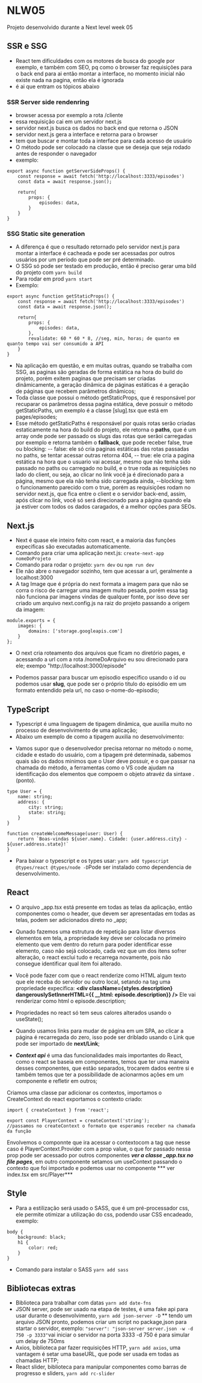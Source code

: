 # NLW05
Projeto desenvolvido durante a Next level week 05


## SSR e SSG
* React tem dificuldades com os motores de busca do google por exemplo, e também com SEO, pq como o browser faz requisições para o back end para ai então montar a interface, no momento inicial não existe nada na pagina, então ela é ignorada
* é ai que entram os tópicos abaixo

### SSR Server side rendenring
* browser acessa por exemplo a rota /cliente
* essa requisição cai em um servidor next.js
* servidor next.js busca os dados no back end que retorna o JSON
* servidor next.js gera a interface e retorna para o browser
* tem que buscar e montar toda a interface para cada acesso de usuário
* O método pode ser colocado na classe que se deseja que seja rodado antes de responder o navegador
* exemplo:
```
export async function getServerSideProps() {
    const response = await fetch('http://localhost:3333/episodes')
    const data = await response.json();

    return{
        props: {
            episodes: data,
        }
    }
}
```

### SSG Static site generation
* A diferença é que o resultado retornado pelo servidor next.js para montar a interface é cacheada e pode ser acessadas por outros usuários por um período que pode ser pré determinado.
* O SSG só pode ser testado em produção, então é preciso gerar uma bild do projeto com ```yarn build```
* Para rodar em prod ```yarn start```
* Exemplo:
```
export async function getStaticProps() {
    const response = await fetch('http://localhost:3333/episodes')
    const data = await response.json();

    return{
        props: {
            episodes: data,
        },
        revalidate: 60 * 60 * 8, //seg, min, horas; de quanto em quanto tempo vai ser consumido a API
    }
}
```
* Na aplicação em questão, e em muitas outras, quando se trabalha com SSG, as paginas são geradas de forma estática na hora do build do projeto, porém exitem paginas que precisam ser criadas dinâmicamente, a geração dinâmica de páginas estáticas é a geração de páginas que recebem parâmetros dinâmicos;
* Toda classe que possui o método getStaticProps, que é responsável por recuparar os parâmetros dessa pagina estática,
deve possuir o método getStaticPaths, um exemplo é a classe [slug].tsx que está em pages/episodes;
* Esse método getStaticPaths é responsável por quais rotas serão criadas estaticamente na hora do build do projeto, ele retorna o **paths**, que é um array onde pode ser passado os slugs das rotas que serãoi carregadas por exemplo e retorna também o **fallback**, que pode receber false, true ou blocking:
-- false: ele só cria paginas estáticas das rotas passadas no paths, se tentar acessar outras retorna 404,
-- true: ele cria a pagina estática na hora que o usuario vai acessar, mesmo que não tenha sido passado no paths ou 
carregado no build,  e o true roda as requisições no lado do client, ou seja, ao clicar no link você ja é direcionado para a página, mesmo que ela não tenha sido carregada ainda,
--blocking: tem o funcionamento parecido com o true, porém as requisições rodam no servidor next.js, que fica entre o client 
e o servidor back-end, assim, após clicar no link, você só será direcionado para a página quando ela ja estiver com todos os
 dados caragados, é a melhor opções para SEOs.

## Next.js
* Next é quase ele inteiro feito com react, e a maioria das funções expecificas são executadas automaticamente.
* Comando para criar uma aplicação next.js:
```create-next-app nomeDoProjeto```
* Comando para rodar o projeto: 
```yarn dev``` ou ```npm run dev```
* Ele não abre o navegador sozinho, tem que acessar a url, geralmente a localhost:3000
* A tag Image que é própria do next formata a imagem para que não se corra o risco de carregar uma imagem muito pesada, porém essa tag não funciona par imagens vindas de qualquer fonte, por isso deve ser criado um arquivo next.config.js na raiz do projeto passando a origem da imagem:
```
module.exports = {
    images: {
        domains: ['storage.googleapis.com']
    }
};
```
* O next cria roteamento dos arquivos que ficam no diretório pages, e acessando a url com a rota /nomeDoArquivo eu sou direcionado para ele; exempo "http://localhost:3000/episode"

* Podemos passar para buscar um episodio especifico usando o id ou podemos usar **slug**, que pode ser o próprio titulo do episódio em um formato entendido pela url, no caso o-nome-do-episodio;


## TypeScript
* Typescript é uma linguagem de tipagem dinâmica, que auxilia muito no processo de desenvolvimento de uma aplicação;
* Abaixo um exemplo de como a tipagem auxilia no desenvolvimento:
- Vamos supor que o desenvolvedor precisa retornar no método o nome, cidade e estado do usuário, com a tipagem pré determinada,
sabemos quais são os dados minimos que o User deve possuir, e o que passar na chamada do método, a ferramentas como o VS code ajudam na identificação dos elementos 
que compoem o objeto atravéz da sintaxe . (ponto).
``` 
type User = {
    name: string;
    address: {
        city: string;
        state: string;
    }
}

function createWelcomeMessage(user: User) {
    return `Boas-vindas ${user.name}. Cidade: {user.address.city} - ${user.address.state}!`
}
```

* Para baixar o typescript e os types usar:
```yarn add typescript @types/react @types/node -D```Pode ser instalado como dependencia de desenvolvimento.

## React
* O arquivo _app.tsx está presente em todas as telas da aplicação, então componentes como o header, que devem ser apresentadas em todas as telas, podem ser adicionados direto no _app;

* Qunado fazemos uma estrutura de repetição para listar diversos elementos em tela, a propriedade key deve ser colocada no primeiro elemento que vem dentro do return para poder identificar esse elemento, caso não sejá colocado, cada vez que um dos itens sofrer alteração, o react exclui tudo e recarrega novamente, pois não consegue identificar qual item foi alterado.

* Você pode fazer com que o react renderize como HTML algum texto que ele receba do servidor ou outro local, setando na tag uma propriedade expecifica: 
**<div className={styles.description} dangerouslySetInnerHTML={{ __html:  episode.description}} />**
Ele vai renderizar como html o episode.description;

* Propriedades no react só tem seus calores alterados usando o useState();

* Quando usamos links para mudar de página em um SPA, ao clicar a página é recarregada do zero, isso pode ser driblado usando o Link que pode ser importado de **next/Link**;
* ***Context api*** é uma das funcionalidades mais importantes do React, como o react se baseia em componentes, temos que ter uma maneira desses componentes, que estão separados, trocarem dados eentre si e também temos que ter a possibilidade de acionarmos ações em um componente e refletir em outros;

Criamos uma classe par adicionar os contextos, importamos o CreateContext do react  exportamos o contexto criado:
```
import { createContext } from 'react';

export const PlayerContext = createContext('string');
//passamos no createContext o formato que esperamos receber na chamada da função
```
Envolvemos o componnte que ira acessar o contextocom a tag que nesse caso é PlayerContext.Provider com a prop value,
 o que for passado nessa prop pode ser acessado por outros componentes ***ver a classe _app.tsx no file pages***, em outro componente setamos um useContext passando o contexto que foi importado e podemos usar no componente *** ver index.tsx em src/Player***


## Style
* Para a estilização será usado o SASS, que é um pré-processador css, ele permite otimizar a utilização do css,
podendo usar CSS encadeado, exemplo:
```
body {
    background: black;
    h1 {
        color: red;
    }
}
```
* Comando para instalar o SASS ```yarn add sass```

## Bibliotecas extras
* Biblioteca para trabalhar com datas ```yarn add date-fns```
* JSON server, pode ser usado na etapa de testes, é uma fake api para usar durante o desenvolvimento, ```yarn add json-server -D```
** tendo um arquivo JSON pronto, podemos criar um script no package,json para startar o servidor, exemplo:
```"server": "json-server server.json -w -d 750 -p 3333"```vai iniciar o servidor na porta 3333 -d 750 é para simular um delay de 750ms
* Axios, biblioteca par fazer requisições HTTP, ```yarn add axios```, uma vantagem é setar uma baseURL, que pode ser usada em todas as chamadas HTTP;
* React slider, biblioteca para manipular componentes como barras de progresso e sliders, ```yarn add rc-slider```

